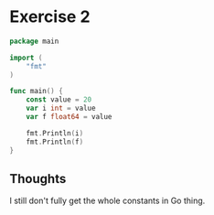 # Exercise 2

```go
package main

import (
	"fmt"
)

func main() {
	const value = 20
	var i int = value
	var f float64 = value

	fmt.Println(i)
	fmt.Println(f)
}
```

## Thoughts

I still don't fully get the whole constants in Go thing. 
